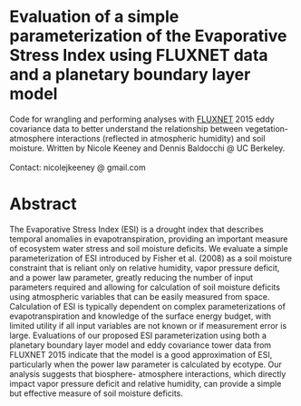 # Evaluation of a simple parameterization of the Evaporative Stress Index using FLUXNET data and a planetary boundary layer model

Code for wrangling and performing analyses with [FLUXNET](https://fluxnet.org/) 2015 eddy covariance data to better understand the relationship between vegetation-atmosphere interactions (reflected in atmospheric humidity) and soil moisture. Written by Nicole Keeney and Dennis Baldocchi @ UC Berkeley.
<br><br>Contact: nicolejkeeney @ gmail.com

# Abstract 

The Evaporative Stress Index (ESI) is a drought index that describes temporal anomalies in evapotranspiration, providing an important measure of ecosystem water stress and soil moisture deficits. We evaluate a simple parameterization of ESI introduced by Fisher et al. (2008) as a soil moisture constraint that is reliant only on relative humidity, vapor pressure deficit, and a power law parameter, greatly reducing the number of input parameters required and allowing for calculation of soil moisture deficits using atmospheric variables that can be easily measured from space. Calculation of ESI is typically dependent on complex parameterizations of evapotranspiration and knowledge of the surface energy budget, with limited utility if all input variables are not known or if measurement error is large. Evaluations of our proposed ESI parameterization using both a planetary boundary layer model and eddy covariance tower data from FLUXNET 2015 indicate that the model is a good approximation of ESI, particularly when the power law parameter is calculated by ecotype. Our analysis suggests that biosphere- atmosphere interactions, which directly impact vapor pressure deficit and relative humidity, can provide a simple but effective measure of soil moisture deficits.
